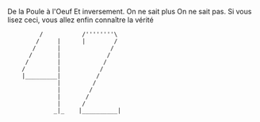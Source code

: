 De la Poule à l'Oeuf
Et inversement. On ne sait plus
On ne sait pas.
Si vous lisez ceci, vous allez enfin connaître la vérité







             /           /''''''''\
            /     |      |        /
           /      |              /
          /       |             /
         /        |            /
        /         |           /
        |_________|          /
                  |         /
                  |        /
                  |       /
                  |      /
                 _|_    |__________|





